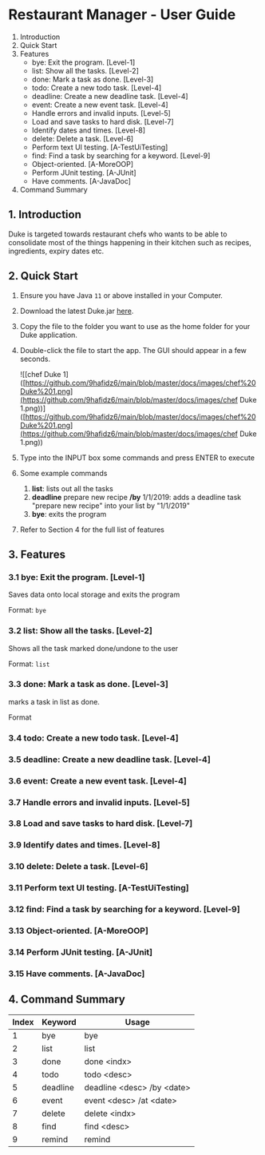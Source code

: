 # Restaurant Manager - User Guide

1.  Introduction
2. Quick Start 
3. Features
   - bye: Exit the program. [Level-1]
   - list: Show all the tasks. [Level-2]
   - done: Mark a task as done. [Level-3]
   - todo: Create a new todo task. [Level-4]
   - deadline: Create a new deadline task. [Level-4]
   - event: Create a new event task. [Level-4]
   - Handle errors and invalid inputs. [Level-5]
   - Load and save tasks to hard disk. [Level-7]
   - Identify dates and times. [Level-8]
   - delete: Delete a task. [Level-6]
   - Perform text UI testing. [A-TestUiTesting]
   - find: Find a task by searching for a keyword. [Level-9]
   - Object-oriented. [A-MoreOOP]
   - Perform JUnit testing. [A-JUnit]
   - Have comments. [A-JavaDoc]
4. Command Summary

## 1. Introduction

Duke is targeted towards restaurant chefs who wants to be able to consolidate most of the things happening in their kitchen such as recipes, ingredients, expiry dates etc.

## 2. Quick Start

1. Ensure you have Java `11` or above installed in your Computer.

2. Download the latest Duke.jar [here](https://github.com/AY1920S1-CS2113-T14-2/main/releases).

3. Copy the file to the folder you want to use as the home folder for your Duke application.

4. Double-click the file to start the app. The GUI should appear in a few seconds.

   ![[chef Duke 1]([https://github.com/9hafidz6/main/blob/master/docs/images/chef%20Duke%201.png](https://github.com/9hafidz6/main/blob/master/docs/images/chef Duke 1.png))]([https://github.com/9hafidz6/main/blob/master/docs/images/chef%20Duke%201.png](https://github.com/9hafidz6/main/blob/master/docs/images/chef Duke 1.png))

5. Type into the INPUT box some commands and press ENTER to execute 

6. Some example commands

   1. **list**: lists out all the tasks 
   2. **deadline** prepare new recipe **/by** 1/1/2019: adds a deadline task "prepare new recipe" into your list by "1/1/2019" 
   3. **bye**: exits the program

7. Refer to Section 4 for the full list of features 

## 3. Features 

### 3.1 bye: Exit the program. [Level-1]

Saves data onto local storage and exits the program 

Format: `bye`

### 3.2 list: Show all the tasks. [Level-2]

Shows all the task marked done/undone to the user 

Format: `list`

### 3.3 done: Mark a task as done. [Level-3]

marks a task in list as done.

Format

### 3.4 todo: Create a new todo task. [Level-4]

### 3.5 deadline: Create a new deadline task. [Level-4]

### 3.6 event: Create a new event task. [Level-4]

### 3.7 Handle errors and invalid inputs. [Level-5]

### 3.8 Load and save tasks to hard disk. [Level-7]

### 3.9 Identify dates and times. [Level-8]

### 3.10 delete: Delete a task. [Level-6]

### 3.11 Perform text UI testing. [A-TestUiTesting]

### 3.12 find: Find a task by searching for a keyword. [Level-9]

### 3.13 Object-oriented. [A-MoreOOP]

### 3.14 Perform JUnit testing. [A-JUnit]

### 3.15 Have comments. [A-JavaDoc]

## 4. Command Summary

Index | Keyword  | Usage
----- | -------- | ----------
1     | bye      | bye
2     | list     | list
3     | done     | done \<indx\>
4     | todo     | todo \<desc\>
5     | deadline | deadline \<desc\> /by \<date\>
6     | event    | event \<desc\> /at \<date\>
7     | delete   | delete \<indx\>
8     | find     | find \<desc\>
9 | remind | remind 